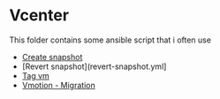 # Vcenter
This folder contains some ansible script that i often use

- [Create snapshot](create-snapshot.yml)
- [Revert snapshot](revert-snapshot.yml]
- [Tag vm](tag-vm.yml)
- [Vmotion - Migration](vmotion.yml) 
